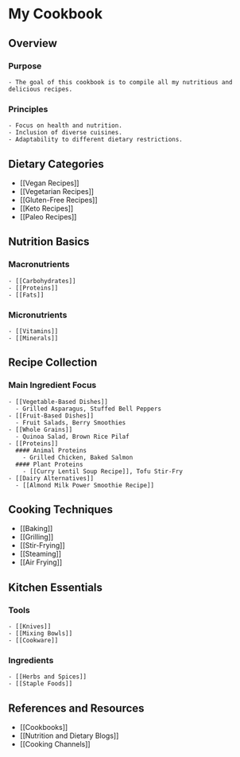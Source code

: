 # My Cookbook

## Overview

### Purpose

    - The goal of this cookbook is to compile all my nutritious and delicious recipes.

### Principles

    - Focus on health and nutrition.
    - Inclusion of diverse cuisines.
    - Adaptability to different dietary restrictions.

## Dietary Categories

- [[Vegan Recipes]]
- [[Vegetarian Recipes]]
- [[Gluten-Free Recipes]]
- [[Keto Recipes]]
- [[Paleo Recipes]]

## Nutrition Basics

### Macronutrients

    - [[Carbohydrates]]
    - [[Proteins]]
    - [[Fats]]

### Micronutrients

    - [[Vitamins]]
    - [[Minerals]]

## Recipe Collection

### Main Ingredient Focus

    - [[Vegetable-Based Dishes]]
      - Grilled Asparagus, Stuffed Bell Peppers
    - [[Fruit-Based Dishes]]
      - Fruit Salads, Berry Smoothies
    - [[Whole Grains]]
      - Quinoa Salad, Brown Rice Pilaf
    - [[Proteins]]
      #### Animal Proteins
        - Grilled Chicken, Baked Salmon
      #### Plant Proteins
        - [[Curry Lentil Soup Recipe]], Tofu Stir-Fry
    - [[Dairy Alternatives]]
      - [[Almond Milk Power Smoothie Recipe]]

## Cooking Techniques

- [[Baking]]
- [[Grilling]]
- [[Stir-Frying]]
- [[Steaming]]
- [[Air Frying]]

## Kitchen Essentials

### Tools

    - [[Knives]]
    - [[Mixing Bowls]]
    - [[Cookware]]

### Ingredients

    - [[Herbs and Spices]]
    - [[Staple Foods]]

## References and Resources

- [[Cookbooks]]
- [[Nutrition and Dietary Blogs]]
- [[Cooking Channels]]

[//begin]: # "Autogenerated link references for markdown compatibility"
[Curry Lentil Soup]: <Curry Lentil Soup> "Curry Lentil Soup"
[Almond Milk Power Smoothie]: <Almond Milk Power Smoothie> "Almond Milk Power Smoothie"
[//end]: # "Autogenerated link references"
